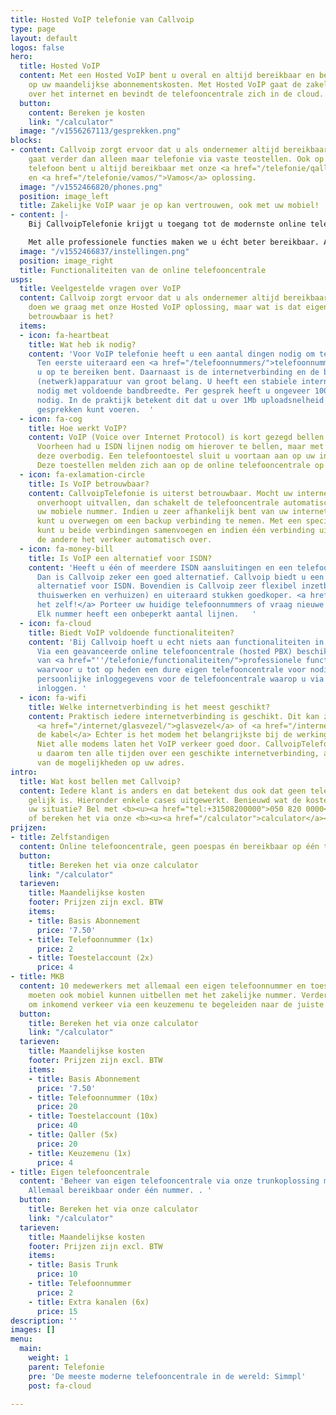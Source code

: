 ```yaml
---
title: Hosted VoIP telefonie van Callvoip
type: page
layout: default
logos: false
hero:
  title: Hosted VoIP
  content: Met een Hosted VoIP bent u overal en altijd bereikbaar en bespaart u voortaan
    op uw maandelijkse abonnementskosten. Met Hosted VoIP gaat de zakelijke telefonie
    over het internet en bevindt de telefooncentrale zich in de cloud.
  button:
    content: Bereken je kosten
    link: "/calculator"
  image: "/v1556267113/gesprekken.png"
blocks:
- content: Callvoip zorgt ervoor dat u als ondernemer altijd bereikbaar bent, dat
    gaat verder dan alleen maar telefonie via vaste teostellen. Ook op uw mobiele
    telefoon bent u altijd bereikbaar met onze <a href="/telefonie/qaller/">Qaller</a>
    en <a href="/telefonie/vamos/">Vamos</a> oplossing.
  image: "/v1552466820/phones.png"
  position: image_left
  title: Zakelijke VoIP waar je op kan vertrouwen, ook met uw mobiel!
- content: |-
    Bij CallvoipTelefonie krijgt u toegang tot de modernste online telefooncentrale, Simmpl. Simmpl, omdat de telefooncentrale u voorziet van zeer veel professionele <a href="/telefonie/functionaliteiten/">functionaliteiten</a> en uitblinkt in bedieningsgemak.

    Met alle professionele functies maken we u écht beter bereikbaar. Alles kunt u eenvoudig instellen en mocht u er toch even niet uitkomen, dan helpen wij u graag. Hieronder vindt u een greep uit onze vele mogelijkheden.
  image: "/v1552466837/instellingen.png"
  position: image_right
  title: Functionaliteiten van de online telefooncentrale
usps:
  title: Veelgestelde vragen over VoIP
  content: Callvoip zorgt ervoor dat u als ondernemer altijd bereikbaar bent. Dat
    doen we graag met onze Hosted VoIP oplossing, maar wat is dat eigenlijk? En hoe
    betrouwbaar is het?
  items:
  - icon: fa-heartbeat
    title: Wat heb ik nodig?
    content: 'Voor VoIP telefonie heeft u een aantal dingen nodig om te kunnen bellen.
      Ten eerste uiteraard een <a href="/telefoonnummers/">telefoonnummer</a> waar
      u op te bereiken bent. Daarnaast is de internetverbinding en de bijbehorende
      (netwerk)apparatuur van groot belang. U heeft een stabiele internetverbinding
      nodig met voldoende bandbreedte. Per gesprek heeft u ongeveer 100Kbit/seconde
      nodig. In de praktijk betekent dit dat u over 1Mb uploadsnelheid ongeveer 8
      gesprekken kunt voeren.  '
  - icon: fa-cog
    title: Hoe werkt VoIP?
    content: VoIP (Voice over Internet Protocol) is kort gezegd bellen over internet.
      Voorheen had u ISDN lijnen nodig om hierover te bellen, maar met VoIP worden
      deze overbodig. Een telefoontoestel sluit u voortaan aan op uw internetverbinding.
      Deze toestellen melden zich aan op de online telefooncentrale op het internet.
  - icon: fa-exlamation-circle
    title: Is VoIP betrouwbaar?
    content: CallvoipTelefonie is uiterst betrouwbaar. Mocht uw internetverbinding
      onverhoopt uitvallen, dan schakelt de telefooncentrale automatisch door naar
      uw mobiele nummer. Indien u zeer afhankelijk bent van uw internetverbinding
      kunt u overwegen om een backup verbinding te nemen. Met een speciale router
      kunt u beide verbindingen samenvoegen en indien één verbinding uitvalt, neemt
      de andere het verkeer automatisch over.
  - icon: fa-money-bill
    title: Is VoIP een alternatief voor ISDN?
    content: 'Heeft u één of meerdere ISDN aansluitingen en een telefooncentrale?
      Dan is Callvoip zeker een goed alternatief. Callvoip biedt u een volwaardig
      alternatief voor ISDN. Bovendien is Callvoip zeer flexibel inzetbaar (denk aan
      thuiswerken en verhuizen) en uiteraard stukken goedkoper. <a href="/calculator/">Bereken
      het zelf!</a> Porteer uw huidige telefoonnummers of vraag nieuwe nummers aan.
      Elk nummer heeft een onbeperkt aantal lijnen.   '
  - icon: fa-cloud
    title: Biedt VoIP voldoende functionaliteiten?
    content: 'Bij Callvoip hoeft u echt niets aan functionaliteiten in te leveren.
      Via een geavanceerde online telefooncentrale (hosted PBX) beschikt u over tal
      van <a href="''/telefonie/functionaliteiten/">professionele functionaliteiten</a>
      waarvoor u tot op heden een dure eigen telefooncentrale voor nodig had. U krijgt
      persoonlijke inloggegevens voor de telefooncentrale waarop u via internet kunt
      inloggen. '
  - icon: fa-wifi
    title: Welke internetverbinding is het meest geschikt?
    content: Praktisch iedere internetverbinding is geschikt. Dit kan zowel <a href="/internet/dsl/">dsl</a>,
      <a href="/internet/glasvezel/">glasvezel</a> of <a href="/internet/kabel/">via
      de kabel</a> Echter is het modem het belangrijkste bij de werking van VoIP.
      Niet alle modems laten het VoIP verkeer goed door. CallvoipTelefonie adviseert
      u daarom ten alle tijden over een geschikte internetverbinding, afhankelijk
      van de mogelijkheden op uw adres.
intro:
  title: Wat kost bellen met Callvoip?
  content: Iedere klant is anders en dat betekent dus ook dat geen telefooncentrale
    gelijk is. Hieronder enkele cases uitgewerkt. Benieuwd wat de kosten zijn voor
    uw situatie? Bel met <b><u><a href="tel:+31508200000">050 820 0000</a></u></b>.
    of bereken het via onze <b><u><a href="/calculator">calculator</a></u></b>.
prijzen:
- title: Zelfstandigen
  content: Online telefooncentrale, geen poespas én bereikbaar op één toestel.
  button:
    title: Bereken het via onze calculator
    link: "/calculator"
  tarieven:
    title: Maandelijkse kosten
    footer: Prijzen zijn excl. BTW
    items:
    - title: Basis Abonnement
      price: '7.50'
    - title: Telefoonnummer (1x)
      price: 2
    - title: Toestelaccount (2x)
      price: 4
- title: MKB
  content: 10 medewerkers met allemaal een eigen telefoonnummer en toestel. 5 medewerkers
    moeten ook mobiel kunnen uitbellen met het zakelijke nummer. Verder is de wens
    om inkomend verkeer via een keuzemenu te begeleiden naar de juiste medewerker.
  button:
    title: Bereken het via onze calculator
    link: "/calculator"
  tarieven:
    title: Maandelijkse kosten
    footer: Prijzen zijn excl. BTW
    items:
    - title: Basis Abonnement
      price: '7.50'
    - title: Telefoonnummer (10x)
      price: 20
    - title: Toestelaccount (10x)
      price: 40
    - title: Qaller (5x)
      price: 20
    - title: Keuzemenu (1x)
      price: 4
- title: Eigen telefooncentrale
  content: 'Beheer van eigen telefooncentrale via onze trunkoplossing met 10 gesprekskanalen.
    Allemaal bereikbaar onder één nummer. . '
  button:
    title: Bereken het via onze calculator
    link: "/calculator"
  tarieven:
    title: Maandelijkse kosten
    footer: Prijzen zijn excl. BTW
    items:
    - title: Basis Trunk
      price: 10
    - title: Telefoonnummer
      price: 2
    - title: Extra kanalen (6x)
      price: 15
description: ''
images: []
menu:
  main:
    weight: 1
    parent: Telefonie
    pre: 'De meeste moderne telefooncentrale in de wereld: Simmpl'
    post: fa-cloud

---
```

